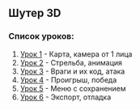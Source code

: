 ## Шутер 3D

### Список уроков:
1. [Урок 1](https://github.com/IT-Compot/Python-methodologies/tree/main/second-stage/shooter_3d/lesson-1) - Карта, камера от 1 лица
2. [Урок 2](https://github.com/IT-Compot/Python-methodologies/tree/main/second-stage/shooter_3d/lesson-2) - Стрельба, анимация
3. [Урок 3](https://github.com/IT-Compot/Python-methodologies/tree/main/second-stage/shooter_3d/lesson-3) - Враги и их код, атака
4. [Урок 4](https://github.com/IT-Compot/Python-methodologies/tree/main/second-stage/shooter_3d/lesson-4) - Проигрыш, победа
5. [Урок 5](https://github.com/IT-Compot/Python-methodologies/tree/main/second-stage/shooter_3d/lesson-5) - Меню с сохранением
6. [Урок 6](https://github.com/IT-Compot/Python-methodologies/tree/main/second-stage/shooter_3d/lesson-6) - Экспорт, отладка



